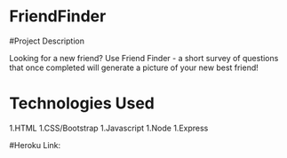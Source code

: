 # FriendFinder

#Project Description

Looking for a new friend? Use Friend Finder - a short survey of questions that once completed will generate a picture of your new best friend!


# Technologies Used

1.HTML
1.CSS/Bootstrap
1.Javascript
1.Node
1.Express



#Heroku Link:


